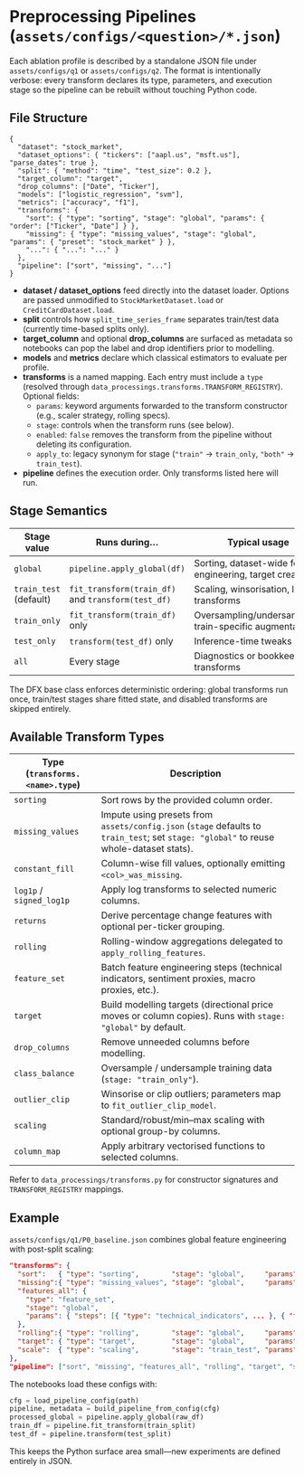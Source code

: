 # Preprocessing Pipelines (`assets/configs/<question>/*.json`)

Each ablation profile is described by a standalone JSON file under `assets/configs/q1` or `assets/configs/q2`. The format is intentionally verbose: every transform declares its type, parameters, and execution stage so the pipeline can be rebuilt without touching Python code.

## File Structure

```jsonc
{
  "dataset": "stock_market",
  "dataset_options": { "tickers": ["aapl.us", "msft.us"], "parse_dates": true },
  "split": { "method": "time", "test_size": 0.2 },
  "target_column": "target",
  "drop_columns": ["Date", "Ticker"],
  "models": ["logistic_regression", "svm"],
  "metrics": ["accuracy", "f1"],
  "transforms": {
    "sort": { "type": "sorting", "stage": "global", "params": { "order": ["Ticker", "Date"] } },
    "missing": { "type": "missing_values", "stage": "global", "params": { "preset": "stock_market" } },
    "...": { "...": "..." }
  },
  "pipeline": ["sort", "missing", "..."]
}
```

- **dataset / dataset_options** feed directly into the dataset loader. Options are passed unmodified to `StockMarketDataset.load` or `CreditCardDataset.load`.
- **split** controls how `split_time_series_frame` separates train/test data (currently time-based splits only).
- **target_column** and optional **drop_columns** are surfaced as metadata so notebooks can pop the label and drop identifiers prior to modelling.
- **models** and **metrics** declare which classical estimators to evaluate per profile.
- **transforms** is a named mapping. Each entry must include a `type` (resolved through `data_processings.transforms.TRANSFORM_REGISTRY`). Optional fields:
  - `params`: keyword arguments forwarded to the transform constructor (e.g., scaler strategy, rolling specs).
  - `stage`: controls when the transform runs (see below).
  - `enabled`: `false` removes the transform from the pipeline without deleting its configuration.
  - `apply_to`: legacy synonym for stage (`"train"` → `train_only`, `"both"` → `train_test`).
- **pipeline** defines the execution order. Only transforms listed here will run.

## Stage Semantics

| Stage value        | Runs during…                     | Typical usage                               |
|--------------------|----------------------------------|---------------------------------------------|
| `global`           | `pipeline.apply_global(df)`      | Sorting, dataset-wide feature engineering, target creation |
| `train_test` (default) | `fit_transform(train_df)` and `transform(test_df)` | Scaling, winsorisation, log transforms |
| `train_only`       | `fit_transform(train_df)` only   | Oversampling/undersampling, train-specific augmentation |
| `test_only`        | `transform(test_df)` only        | Inference-time tweaks (rare)                |
| `all`              | Every stage                      | Diagnostics or bookkeeping transforms       |


The DFX base class enforces deterministic ordering: global transforms run once, train/test stages share fitted state, and disabled transforms are skipped entirely.

## Available Transform Types

| Type (`transforms.<name>.type`) | Description |
|---------------------------------|-------------|
| `sorting` | Sort rows by the provided column order. |
| `missing_values` | Impute using presets from `assets/config.json` (`stage` defaults to `train_test`; set `stage: "global"` to reuse whole-dataset stats). |
| `constant_fill` | Column-wise fill values, optionally emitting `<col>_was_missing`. |
| `log1p` / `signed_log1p` | Apply log transforms to selected numeric columns. |
| `returns` | Derive percentage change features with optional per-ticker grouping. |
| `rolling` | Rolling-window aggregations delegated to `apply_rolling_features`. |
| `feature_set` | Batch feature engineering steps (technical indicators, sentiment proxies, macro proxies, etc.). |
| `target` | Build modelling targets (directional price moves or column copies). Runs with `stage: "global"` by default. |
| `drop_columns` | Remove unneeded columns before modelling. |
| `class_balance` | Oversample / undersample training data (`stage: "train_only"`). |
| `outlier_clip` | Winsorise or clip outliers; parameters map to `fit_outlier_clip_model`. |
| `scaling` | Standard/robust/min–max scaling with optional group-by columns. |
| `column_map` | Apply arbitrary vectorised functions to selected columns. |

Refer to `data_processings/transforms.py` for constructor signatures and `TRANSFORM_REGISTRY` mappings.

## Example

`assets/configs/q1/P0_baseline.json` combines global feature engineering with post-split scaling:

```json
"transforms": {
  "sort":   { "type": "sorting",        "stage": "global",     "params": { "order": ["Ticker", "Date"] } },
  "missing":{ "type": "missing_values", "stage": "global",     "params": { "preset": "stock_market" } },
  "features_all": {
    "type": "feature_set",
    "stage": "global",
    "params": { "steps": [{ "type": "technical_indicators", ... }, { "type": "sentiment_proxy", ... }] }
  },
  "rolling":{ "type": "rolling",        "stage": "global",     "params": { "specs": [{ "columns": ["Close"], "window": 5, ... }] } },
  "target": { "type": "target",         "stage": "global",     "params": { "target_type": "direction", "groupby": ["Ticker"] } },
  "scale":  { "type": "scaling",        "stage": "train_test", "params": { "strategy": "standard", "columns": ["Open", "High", "Low", "Close", "Volume"], "groupby": ["Ticker"] } }
},
"pipeline": ["sort", "missing", "features_all", "rolling", "target", "scale"]
```

The notebooks load these configs with:

```python
cfg = load_pipeline_config(path)
pipeline, metadata = build_pipeline_from_config(cfg)
processed_global = pipeline.apply_global(raw_df)
train_df = pipeline.fit_transform(train_split)
test_df = pipeline.transform(test_split)
```

This keeps the Python surface area small—new experiments are defined entirely in JSON.
